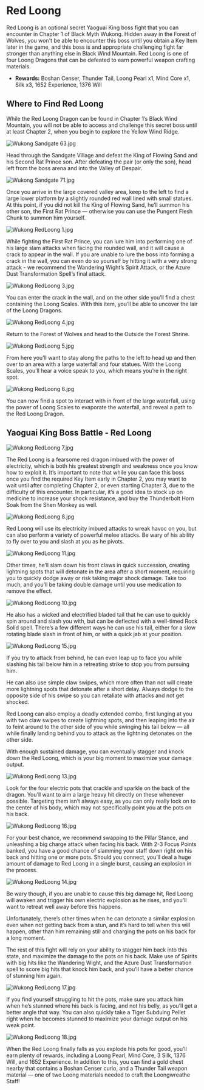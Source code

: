 # Red Loong

Red Loong is an optional secret Yaoguai King boss fight that you can encounter in Chapter 1 of Black Myth Wukong. Hidden away in the Forest of Wolves, you won't be able to encounter this boss until you obtain a Key Item later in the game, and this boss is and appropriate challenging fight far stronger than anything else in Black Wind Mountain. Red Loong is one of four Loong Dragons that can be defeated to earn powerful weapon crafting materials. 

  * **Rewards:** Boshan Censer, Thunder Tail, Loong Pearl x1, Mind Core x1, Silk x3, 1652 Experience, 1376 Will

## Where to Find Red Loong

While the Red Loong Dragon can be found in Chapter 1’s Black Wind Mountain, you will not be able to access and challenge this secret boss until at least Chapter 2, when you begin to explore the Yellow Wind Ridge. 

![Wukong Sandgate 63.jpg](https://oyster.ignimgs.com/mediawiki/apis.ign.com/black-myth-wukong/5/55/Wukong_Sandgate_63.jpg)

Head through the Sandgate Village and defeat the King of Flowing Sand and his Second Rat Prince son. After defeating the pair (or only the son), head left from the boss arena and into the Valley of Despair. 

![Wukong Sandgate 71.jpg](https://oyster.ignimgs.com/mediawiki/apis.ign.com/black-myth-wukong/9/94/Wukong_Sandgate_71.jpg)

Once you arrive in the large covered valley area, keep to the left to find a large lower platform by a slightly rounded red wall lined with small statues. At this point, if you did not kill the King of Flowing Sand, he’ll summon his other son, the First Rat Prince — otherwise you can use the Pungent Flesh Chunk to summon him yourself. 

![Wukong RedLoong 1.jpg](https://oyster.ignimgs.com/mediawiki/apis.ign.com/black-myth-wukong/d/d5/Wukong_RedLoong_1.jpg)

While fighting the First Rat Prince, you can lure him into performing one of his large slam attacks when facing the rounded wall, and it will cause a crack to appear in the wall. If you are unable to lure the boss into forming a crack in the wall, you can even do so yourself by hitting it with a very strong attack - we recommend the Wandering Wight’s Spirit Attack, or the Azure Dust Transformation Spell’s final attack. 

![Wukong RedLoong 3.jpg](https://oyster.ignimgs.com/mediawiki/apis.ign.com/black-myth-wukong/f/fb/Wukong_RedLoong_3.jpg)

You can enter the crack in the wall, and on the other side you’ll find a chest containing the Loong Scales. With this item, you’ll be able to uncover the lair of the Loong Dragons. 

![Wukong RedLoong 4.jpg](https://oyster.ignimgs.com/mediawiki/apis.ign.com/black-myth-wukong/2/25/Wukong_RedLoong_4.jpg)

Return to the Forest of Wolves and head to the Outside the Forest Shrine. 

![Wukong RedLoong 5.jpg](https://oyster.ignimgs.com/mediawiki/apis.ign.com/black-myth-wukong/c/c1/Wukong_RedLoong_5.jpg)

From here you’ll want to stay along the paths to the left to head up and then over to an area with a large waterfall and four statues. With the Loong Scales, you’ll hear a voice speak to you, which means you’re in the right spot. 

![Wukong RedLoong 6.jpg](https://oyster.ignimgs.com/mediawiki/apis.ign.com/black-myth-wukong/8/86/Wukong_RedLoong_6.jpg)

You can now find a spot to interact with in front of the large waterfall, using the power of Loong Scales to evaporate the waterfall, and reveal a path to the Red Loong Dragon. 

## Yaoguai King Boss Battle - Red Loong

![Wukong RedLoong 7.jpg](https://oyster.ignimgs.com/mediawiki/apis.ign.com/black-myth-wukong/6/66/Wukong_RedLoong_7.jpg)

The Red Loong is a fearsome red dragon imbued with the power of electricity, which is both his greatest strength and weakness once you know how to exploit it. It’s important to note that while you can face this boss once you find the required Key Item early in Chapter 2, you may want to wait until after completing Chapter 2, or even starting Chapter 3, due to the difficulty of this encounter. In particular, it’s a good idea to stock up on medicine to increase your shock resistance, and buy the Thunderbolt Horn Soak from the Shen Monkey as well. 

![Wukong RedLoong 8.jpg](https://oyster.ignimgs.com/mediawiki/apis.ign.com/black-myth-wukong/5/51/Wukong_RedLoong_8.jpg)

Red Loong will use its electricity imbued attacks to wreak havoc on you, but can also perform a variety of powerful melee attacks. Be wary of his ability to fly over to you and slash at you as he pivots. 

![Wukong RedLoong 11.jpg](https://oyster.ignimgs.com/mediawiki/apis.ign.com/black-myth-wukong/6/60/Wukong_RedLoong_11.jpg)

Other times, he’ll slam down his front claws in quick succession, creating lightning spots that will detonate in the area after a short moment, requiring you to quickly dodge away or risk taking major shock damage. Take too much, and you’ll be taking double damage until you use medication to remove the effect. 

![Wukong RedLoong 10.jpg](https://oyster.ignimgs.com/mediawiki/apis.ign.com/black-myth-wukong/1/11/Wukong_RedLoong_10.jpg)

He also has a wicked and electrified bladed tail that he can use to quickly spin around and slash you with, but can be deflected with a well-timed Rock Solid spell. There’s a few different ways he can use his tail, either for a slow rotating blade slash in front of him, or with a quick jab at your position. 

![Wukong RedLoong 15.jpg](https://oyster.ignimgs.com/mediawiki/apis.ign.com/black-myth-wukong/b/b8/Wukong_RedLoong_15.jpg)

If you try to attack from behind, he can even leap up to face you while slashing his tail below him in a retreating strike to stop you from pursuing him. 

He can also use simple claw swipes, which more often than not will create more lightning spots that detonate after a short delay. Always dodge to the opposite side of his swipe so you can retaliate with attacks and not get shocked. 

Red Loong can also employ a deadly extended combo, first lunging at you with two claw swipes to create lightning spots, and then leaping into the air to feint around to the other side of you while swinging his tail below — all while finally landing behind you to attack as the lightning detonates on the other side. 

With enough sustained damage, you can eventually stagger and knock down the Red Loong, which is your big moment to maximize your damage output. 

![Wukong RedLoong 13.jpg](https://oyster.ignimgs.com/mediawiki/apis.ign.com/black-myth-wukong/f/f8/Wukong_RedLoong_13.jpg)

Look for the four electric pots that crackle and sparkle on the back of the dragon. You’ll want to aim a large heavy hit directly on these whenever possible. Targeting them isn’t always easy, as you can only really lock on to the center of his body, which may not specifically point you at the pots on his back. 

![Wukong RedLoong 16.jpg](https://oyster.ignimgs.com/mediawiki/apis.ign.com/black-myth-wukong/6/6a/Wukong_RedLoong_16.jpg)

For your best chance, we recommend swapping to the Pillar Stance, and unleashing a big charge attack when facing his back. With 2-3 Focus Points banked, you have a good chance of slamming your staff down right on his back and hitting one or more pots. Should you connect, you’ll deal a huge amount of damage to Red Loong in a single burst, causing an explosion in the process. 

![Wukong RedLoong 14.jpg](https://oyster.ignimgs.com/mediawiki/apis.ign.com/black-myth-wukong/f/ff/Wukong_RedLoong_14.jpg)

Be wary though, if you are unable to cause this big damage hit, Red Loong will awaken and trigger his own electric explosion as he rises, and you’ll want to retreat well away before this happens. 

Unfortunately, there’s other times when he can detonate a similar explosion even when not getting back from a stun, and it’s hard to tell when this will happen, other than him remaining still and charging the pots on his back for a long moment. 

The rest of this fight will rely on your ability to stagger him back into this state, and maximize the damage to the pots on his back. Make use of Spirits with big hits like the Wandering Wight, and the Azure Dust Transformation spell to score big hits that knock him back, and you’ll have a better chance of stunning him again. 

![Wukong RedLoong 17.jpg](https://oyster.ignimgs.com/mediawiki/apis.ign.com/black-myth-wukong/e/ea/Wukong_RedLoong_17.jpg)

If you find yourself struggling to hit the pots, make sure you attack him when he’s stunned where his back is facing, and not his belly, as you’ll get a better angle that way. You can also quickly take a Tiger Subduing Pellet right when he becomes stunned to maximize your damage output on his weak point. 

![Wukong RedLoong 18.jpg](https://oyster.ignimgs.com/mediawiki/apis.ign.com/black-myth-wukong/e/e7/Wukong_RedLoong_18.jpg)

When the Red Loong finally falls as you explode his pots for good, you’ll earn plenty of rewards, including a Loong Pearl, Mind Core, 3 Silk, 1376 Will, and 1652 Experience. In addition to this, you can find a gold chest nearby that contains a Boshan Censer curio, and a Thunder Tail weapon material — one of two Loong materials needed to craft the Loongwreathe Staff!